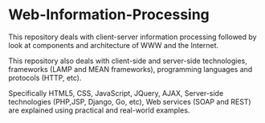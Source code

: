 # Web-Information-Processing

This repository deals with client-server information
processing followed by look at components and architecture of
WWW and the Internet.

This repository also deals with client-side and server-side technologies,
frameworks (LAMP and MEAN frameworks), programming
languages and protocols (HTTP, etc). 

Specifically HTML5, CSS, JavaScript, JQuery, AJAX, Server-side
technologies (PHP,JSP, Django, Go, etc), Web services (SOAP and
REST) are explained using practical and real-world examples.

